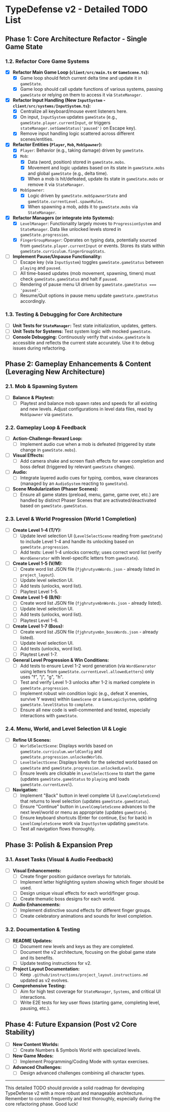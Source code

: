# TypeDefense v2 - Detailed TODO List

## Phase 1: Core Architecture Refactor - Single Game State

### 1.2. Refactor Core Game Systems

- [x] **Refactor Main Game Loop (`client/src/main.ts` or `GameScene.ts`):**
  - [x] Game loop should fetch current delta time and update it in `gameState`.
  - [x] Game loop should call update functions of various systems, passing `gameState` or relying on them to access it via `StateManager`.
- [x] **Refactor Input Handling (New   `InputSystem` - `client/src/systems/InputSystem.ts`):**
  - [x] Centralize all keyboard/mouse event listeners here.
  - [x] On input, `InputSystem` updates `gameState` (e.g., `gameState.player.currentInput`, or triggers `stateManager.setGameStatus('paused')` on Escape key).
  - [x] Remove input handling logic scattered across different scenes/entities.
- [x] **Refactor Entities (`Player`, `Mob`, `MobSpawner`):**
  - [x] `Player`: Behavior (e.g., taking damage) driven by `gameState`.
  - [x] `Mob`:
    - [x] Data (word, position) stored in `gameState.mobs`.
    - [x] Movement and logic updates based on its state in `gameState.mobs` and global `gameState` (e.g., delta time).
    - [x] When a mob is hit/defeated, update its state in `gameState.mobs` or remove it via `StateManager`.
  - [x] `MobSpawner`:
    - [x] Logic driven by `gameState.mobSpawnerState` and `gameState.currentLevel.spawnRules`.
    - [x] When spawning a mob, adds it to `gameState.mobs` via `StateManager`.
- [x] **Refactor Managers (or integrate into Systems):**
  - [x] `LevelManager`: Functionality largely moves to `ProgressionSystem` and `StateManager`. Data like unlocked levels stored in `gameState.progression`.
  - [x] `FingerGroupManager`: Operates on typing data, potentially sourced from `gameState.player.currentInput` or events. Stores its stats within `gameState.curriculum.fingerGroupStats`.
- [ ] **Implement Pause/Unpause Functionality:**
  - [ ] Escape key (via `InputSystem`) toggles `gameState.gameStatus` between `playing` and `paused`.
  - [ ] All time-based updates (mob movement, spawning, timers) must check `gameState.gameStatus` and halt if `paused`.
  - [ ] Rendering of pause menu UI driven by `gameState.gameStatus === 'paused'`.
  - [ ] Resume/Quit options in pause menu update `gameState.gameStatus` accordingly.

### 1.3. Testing & Debugging for Core Architecture

- [ ] **Unit Tests for `StateManager`:** Test state initialization, updates, getters.
- [ ] **Unit Tests for Systems:** Test system logic with mocked `gameState`.
- [ ] **Console Debugging:** Continuously verify that `window.gameState` is accessible and reflects the current state accurately. Use it to debug issues during refactoring.

## Phase 2: Gameplay Enhancements & Content (Leveraging New Architecture)

### 2.1. Mob & Spawning System

- [ ] **Balance & Playtest:**
  - [ ] Playtest and balance mob spawn rates and speeds for all existing and new levels. Adjust configurations in level data files, read by `MobSpawner` via `gameState`.

### 2.2. Gameplay Loop & Feedback

- [ ] **Action-Challenge-Reward Loop:**
  - [ ] Implement audio cue when a mob is defeated (triggered by state change in `gameState.mobs`).
- [ ] **Visual Effects:**
  - [ ] Add camera shake and screen flash effects for wave completion and boss defeat (triggered by relevant `gameState` changes).
- [ ] **Audio:**
  - [ ] Integrate layered audio cues for typing, combos, wave clearances (managed by an `AudioSystem` reacting to `gameState`).
- [ ] **Scene Modularization (Phaser Scenes):**
  - [ ] Ensure all game states (preload, menu, game, game over, etc.) are handled by distinct Phaser Scenes that are activated/deactivated based on `gameState.gameStatus`.

### 2.3. Level & World Progression (World 1 Completion)

- [ ] **Create Level 1-4 (T/Y):**
  - [ ] Update level selection UI (`LevelSelectScene` reading from `gameState`) to include Level 1-4 and handle its unlocking based on `gameState.progression`.
  - [ ] Add tests: Level 1-4 unlocks correctly; uses correct word list (verify `WordGenerator` with level-specific letters from `gameState`).
- [ ] **Create Level 1-5 (V/M):**
  - [ ] Create word list JSON file (`fjghrutyvmWords.json` - already listed in `project_layout`).
  - [ ] Update level selection UI.
  - [ ] Add tests (unlocks, word list).
  - [ ] Playtest Level 1-5.
- [ ] **Create Level 1-6 (B/N):**
  - [ ] Create word list JSON file (`fjghrutyvmbnWords.json` - already listed).
  - [ ] Update level selection UI.
  - [ ] Add tests (unlocks, word list).
  - [ ] Playtest Level 1-6.
- [ ] **Create Level 1-7 (Boss):**
  - [ ] Create word list JSON file (`fjghrutyvmbn_bossWords.json` - already listed).
  - [ ] Update level selection UI.
  - [ ] Add tests (unlocks, word list).
  - [ ] Playtest Level 1-7.
- [ ] **General Level Progression & Win Conditions:**
  - [ ] Add tests to ensure Level 1-2 word generation (via `WordGenerator` using letters from `gameState.currentLevel.allowedLetters`) only uses "f", "j", "g", "h".
  - [ ] Test and verify Level 1-3 unlocks after 1-2 is marked complete in `gameState.progression`.
  - [ ] Implement robust win condition logic (e.g., defeat X enemies, survive Y waves) within `GameScene` or a `GameLogicSystem`, updating `gameState.levelStatus` to `complete`.
  - [ ] Ensure all new code is well-commented and tested, especially interactions with `gameState`.

### 2.4. Menu, World, and Level Selection UI & Logic

- [ ] **Refine UI Scenes:**
  - [ ] `WorldSelectScene`: Displays worlds based on `gameState.curriculum.worldConfig` and `gameState.progression.unlockedWorlds`.
  - [ ] `LevelSelectScene`: Displays levels for the selected world based on `gameState` and `gameState.progression.unlockedLevels`.
  - [ ] Ensure levels are clickable in `LevelSelectScene` to start the game (updates `gameState.gameStatus` to `playing` and loads `gameState.currentLevel`).
- [ ] **Navigation:**
  - [ ] Implement "Back" button in level complete UI (`LevelCompleteScene`) that returns to level selection (updates `gameState.gameStatus`).
  - [ ] Ensure "Continue" button in `LevelCompleteScene` advances to the next level/world or menu as appropriate (updates `gameState`).
  - [ ] Ensure keyboard shortcuts (Enter for continue, Esc for back) in `LevelCompleteScene` work via `InputSystem` updating `gameState`.
  - [ ] Test all navigation flows thoroughly.

## Phase 3: Polish & Expansion Prep

### 3.1. Asset Tasks (Visual & Audio Feedback)

- [ ] **Visual Enhancements:**
  - [ ] Create finger position guidance overlays for tutorials.
  - [ ] Implement letter highlighting system showing which finger should be used.
  - [ ] Design unique visual effects for each world/finger group.
  - [ ] Create thematic boss designs for each world.
- [ ] **Audio Enhancements:**
  - [ ] Implement distinctive sound effects for different finger groups.
  - [ ] Create celebratory animations and sounds for level completion.

### 3.2. Documentation & Testing

- [ ] **README Updates:**
  - [ ] Document new levels and keys as they are completed.
  - [ ] Document the v2 architecture, focusing on the global game state and its benefits.
  - [ ] Update testing instructions for v2.
- [ ] **Project Layout Documentation:**
  - [ ] Keep `.github/instructions/project_layout.instructions.md` updated as v2 evolves.
- [ ] **Comprehensive Testing:**
  - [ ] Aim for high test coverage for `StateManager`, `Systems`, and critical UI interactions.
  - [ ] Write E2E tests for key user flows (starting game, completing level, pausing, etc.).

## Phase 4: Future Expansion (Post v2 Core Stability)

- [ ] **New Content Worlds:**
  - [ ] Create Numbers & Symbols World with specialized levels.
- [ ] **New Game Modes:**
  - [ ] Implement Programming/Coding Mode with syntax exercises.
- [ ] **Advanced Challenges:**
  - [ ] Design advanced challenges combining all character types.

---

This detailed TODO should provide a solid roadmap for developing TypeDefense v2 with a more robust and manageable architecture. Remember to commit frequently and test thoroughly, especially during the core refactoring phase. Good luck!
